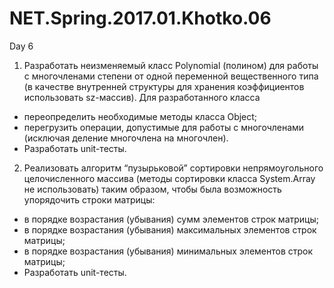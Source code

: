 # NET.Spring.2017.01.Khotko.06
Day 6

1.	Разработать неизменяемый класс Polynomial (полином) для работы с многочленами степени  от одной переменной вещественного типа (в качестве внутренней структуры для хранения коэффициентов использовать sz-массив). Для разработанного класса
-	переопределить необходимые методы класса Object;
-	перегрузить операции, допустимые для работы с многочленами (исключая деление многочлена на многочлен). 
-	Разработать unit-тесты.

2.	Реализовать алгоритм “пузырьковой” сортировки непрямоугольного целочисленного массива (методы сортировки класса System.Array не использовать) таким образом, чтобы была возможность упорядочить строки матрицы: 
-	в порядке возрастания (убывания) сумм элементов строк матрицы;
-	в порядке возрастания (убывания) максимальных элементов строк матрицы;
-	в порядке возрастания (убывания) минимальных элементов строк матрицы;
- Разработать unit-тесты.
